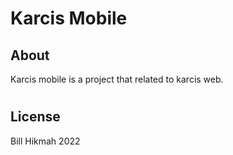 # Karcis Mobile

<h2>About</h2>
Karcis mobile is a project that related to karcis web.

#

<h2>License</h2>
<p>Bill Hikmah 2022</p>
